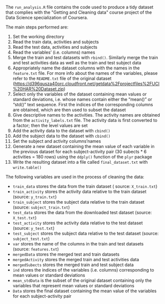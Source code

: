 The `run_analysis.R` file contains the code used to produce a tidy dataset that complies with the "Getting and Cleaning data" course project of the Data Science specialization of Coursera.

The main steps performed are:

1.	Set the working directory
2.	Read the train data, activities and subjects
3.	Read the test data, activities and subjects
4.	Read the variables’ (i.e. columns) names
5.	Merge the train and test datasets with `rbind()`. Similarly merge the train and test activities data as well as the train and test subject data
6.	Appropriately name the dataset columns with the names in the `feature.txt` file.  For more info about the names of the variables, please refer to the `README.txt` file of the original dataset (https://d396qusza40orc.cloudfront.net/getdata%2Fprojectfiles%2FUCI%20HAR%20Dataset.zip)
7.	Select only the variables of the dataset containing mean values or standard deviations, i.e. whose names contain either the “mean()” or “std()” text sequence. First the indices of the corresponding columns are obtained, which are then used to subset the dataset
8.	Give descriptive names to the activities. The activity names are obtained from the `activity_labels.txt` file. The activity data is first converted to a factor; then the level values are set
9.	Add the activity data to the dataset with `cbind()`
10.	Add the subject data to the dataset with `cbind()`
11.	Set the subject and activity columns’names
12.	Generate a new dataset containing the mean value of each variable in the previous dataset for each subject-activity pair (30 subects * 6 activities = 180 rows) using the `ddply()` function of the `plyr` package
13.	Write the resulting dataset into a file called `final_dataset.txt` with `write.table()`

The following variables are used in the process of cleaning the data:

*	`train_data` stores the data from the train dataset ( source: `X_train.txt`)
*	`train_activity` stores the activity data relative to the train dataset (source: `y_train.txt`)
*	`train_subject` stores the subject data relative to the train dataset (source: `subject_train.txt`)
*	`test_data` stores the data from the downloaded test dataset (source: `X_test.txt`)
*	`test_activity` stores the activity data relative to the test dataset (source: `y_test.txt`)
*	`test_subject` stores the subject data relative to the test dataset (source: `subject_test.txt`)
*	`var` stores the name of the columns in the train and test datasets (source: `features.txt`)
*	`mergedData` stores the merged test and train datasets
*	`mergedActivity` stores the merged train and test activities data
*	`mergedSubects` stores the merged train and test subject data
*	`ind` stores the indices of the variables (i.e. columns) corresponding to mean values or standard deviations
*	`mean_stdData` is the subset of the original dataset containing only the variables that represent mean values or standard deviations
*	`Data` stores the final dataset containing the mean value of the variables for each subject-activity pair


